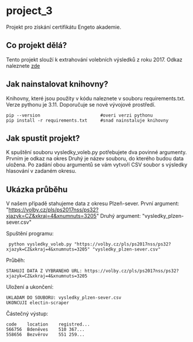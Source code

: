 # project_3
Projekt pro získání certifikátu Engeto akademie.
## Co projekt dělá?
Tento projekt slouží k extrahování volebních výsledků z roku 2017. Odkaz naleznete [zde](https://volby.cz/pls/ps2017nss/ps3?xjazyk=CZ)

## Jak nainstalovat knihovny?
Knihovny, které jsou použity v kódu naleznete v souboru requirements.txt. Verze pythonu je 3.11. Doporučuje se nové vývojové prostředí.
```console
pip --version                       #overi verzi pythonu
pip install -r requirements.txt     #snad nainstaluje knihovny
```
## Jak spustit projekt?
K spuštění souboru vysledky_voleb.py potřebujete dva povinné argumenty.
Prvním je odkaz na okres
Druhý je název souboru, do kterého budou data uložena.
Po zadání obou argumentů se vám vytvoří CSV soubor s výsledky hlasování v zadaném okresu.

## Ukázka průběhu
V našem případě stahujeme data z okresu Plzeň-sever.
První argument: "https://volby.cz/pls/ps2017nss/ps32?xjazyk=CZ&xkraj=4&xnumnuts=3205"
Druhý argument: "vysledky_plzen-sever.csv"

Spuštění programu:

```console
 python vysledky_voleb.py "https://volby.cz/pls/ps2017nss/ps32?xjazyk=CZ&xkraj=4&xnumnuts=3205" "vysledky_plzen-sever.csv"
```

Průběh:
```console
STAHUJI DATA Z VYBRANEHO URL: https://volby.cz/pls/ps2017nss/ps32?xjazyk=CZ&xkraj=4&xnumnuts=3205
```
Uložení a ukončení:
```console
UKLADAM DO SOUBORU: vysledky_plzen-sever.csv
UKONCUJI electin-scraper
```

Částečný výstup:
```
code	location	registred...
566756	Bdeněves	510	367...	
558656	Bezvěrov	551	259...
```






